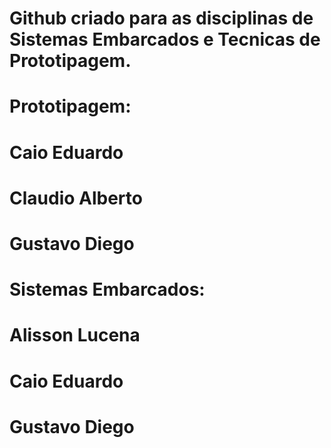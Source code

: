 # Github criado para as disciplinas de Sistemas Embarcados e Tecnicas de Prototipagem.

# ######################
# Prototipagem:      #
#  Caio Eduardo      #
#  Claudio Alberto   #
#  Gustavo Diego     #
# #####################

# #######################
# Sistemas Embarcados: #
#  Alisson Lucena      #
#  Caio Eduardo        #
#  Gustavo Diego       #
# #######################
